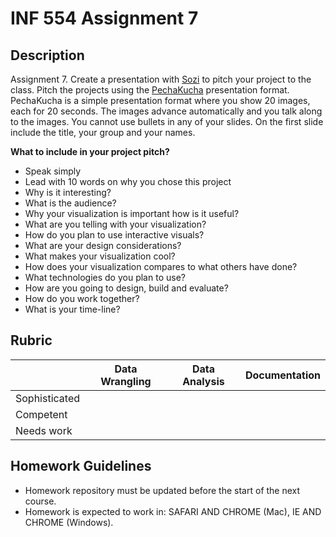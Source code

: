 # INF 554 Assignment 7

## Description 
Assignment 7. Create a presentation with [Sozi](http://sozi.baierouge.fr) to pitch your project to the class. Pitch the projects using the [PechaKucha](http://www.pechakucha.org) presentation format. PechaKucha is a simple presentation format where you show 20 images, each for 20 seconds. The images advance automatically and you talk along to the images. You cannot use bullets in any of your slides. On the first slide include the title, your group and your names.

__What to include in your project pitch?__

- Speak simply
- Lead with 10 words on why you chose this project
- Why is it interesting?
- What is the audience?
- Why your visualization is important how is it useful?
- What are you telling with your visualization?
- How do you plan to use interactive visuals?
- What are your design considerations?
- What makes your visualization cool?
- How does your visualization compares to what others have done?
- What technologies do you plan to use?
- How are you going to design, build and evaluate?
- How do you work together?
- What is your time-line?

## Rubric

| 	            | Data Wrangling	| Data Analysis	| Documentation |
| ------------- | --------------- | ------------- | ------------- |
| Sophisticated	|  |  |  |
| Competent	    |  |  |  |
| Needs work	  |  |  |  |


## Homework Guidelines
- Homework repository must be updated before the start of the next course. 
- Homework is expected to work in: SAFARI AND CHROME (Mac), IE AND CHROME (Windows).
